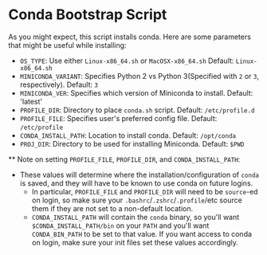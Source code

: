 # Conda Bootstrap Script

As you might expect, this script installs conda.
Here are some parameters that might be useful while installing:
 
- `OS_TYPE`: Use either `Linux-x86_64.sh` or `MacOSX-x86_64.sh` Default: `Linux-x86_64.sh`
- `MINICONDA_VARIANT`: Specifies Python 2 vs Python 3(Specified with `2` or `3`, respectively). Default: `3`
- `MINICONDA_VER`: Specifies which version of Miniconda to install. Default: 'latest'
- `PROFILE_DIR`: Directory to place `conda.sh` script. Default: `/etc/profile.d`
- `PROFILE_FILE`: Specifies user's preferred config file. Default: `/etc/profile`
- `CONDA_INSTALL_PATH`: Location to install conda. Default: `/opt/conda`
- `PROJ_DIR`: Directory to be used for installing Miniconda. Default: `$PWD`

** Note on setting `PROFILE_FILE`, `PROFILE_DIR`, and `CONDA_INSTALL_PATH`:

- These values will determine where the installation/configuration of `conda` is saved, and they will have to be known to use conda on future logins.
  - In particular, `PROFILE_FILE` and `PROFILE_DIR` will need to be `source`-ed on login, so make sure your `.bashrc`/`.zshrc`/`.profile`/etc source them if they are not set to a non-default location.
  - `CONDA_INSTALL_PATH` will contain the `conda` binary, so you'll want `$CONDA_INSTALL_PATH/bin` on your `PATH` and you'll want `CONDA_BIN_PATH` to be set to that value. If you want access to conda on login, make sure your init files set these values accordingly.
